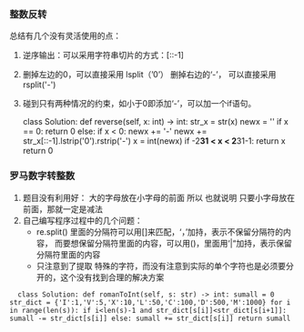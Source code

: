
### 整数反转
总结有几个没有灵活使用的点：
1. 逆序输出：可以采用字符串切片的方式：[::-1]
2. 删掉左边的0，可以直接采用 lsplit（’0’）
   删掉右边的‘-’， 可以直接采用 rsplit('-')
3. 碰到只有两种情况的约束，如小于0即添加‘-’，可以加一个if语句。


    class Solution:
        def reverse(self, x: int) -> int:
            str_x = str(x)
            newx = ''
            if x == 0:
                return 0
            else:
                if x < 0:
                    newx += '-'
                newx += str_x[::-1].lstrip('0').rstrip('-')
                x = int(newx)
                if -2**31 < x < 2**31-1:
                    return x
                return 0

### 罗马数字转整数
1. 题目没有利用好：
    大的字母放在小字母的前面
    所以 也就说明 只要小字母放在前面，那就一定是减法
2. 自己编写程序过程中的几个问题：
    * re.split()
        里面的分隔符可以用[]来匹配，‘，’加持，表示不保留分隔符的内容，
        而要想保留分隔符里面的内容，可以用()，里面用‘|“加持，表示保留分隔符里面的内容
    * 只注意到了提取 特殊的字符，而没有注意到实际的单个字符也是必须要分开的，这个没有找到合理的解决方案


`   class Solution:
        def romanToInt(self, s: str) -> int:
            sumall = 0
            str_dict = {'I':1,'V':5,'X':10,'L':50,'C':100,'D':500,'M':1000}
            for i in range(len(s)):
                if i<len(s)-1 and str_dict[s[i]]<str_dict[s[i+1]]:
                    sumall -= str_dict[s[i]]
                else:
                    sumall += str_dict[s[i]]
            return sumall
` 
